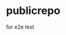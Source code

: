 # publicrepo
for e2e test























































































































































































































































































































































































































































































































































































































































































































































































































































































































































































































































































































































































































































































































































































































































































































































































































































































































































































































































































































































































































































































































































































































































































































































































































































































































































































































































































































































































































































































































































































































































































































































































































































































































































































































































































































































































































































































































































































































